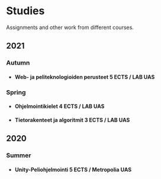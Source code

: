 # Studies
Assignments and other work from different courses.

## 2021

### Autumn 

- #### Web- ja peliteknologioiden perusteet 5 ECTS / LAB UAS

### Spring

- #### Ohjelmointikielet 4 ECTS / LAB UAS  

- #### Tietorakenteet ja algoritmit 3 ECTS / LAB UAS  

## 2020

### Summer

- #### Unity-Peliohjelmointi 5 ECTS / Metropolia UAS
